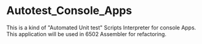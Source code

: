 # Autotest_Console_Apps
This is a kind of "Automated Unit test" Scripts Interpreter for console Apps. This application will be used in 6502 Assembler for refactoring.
